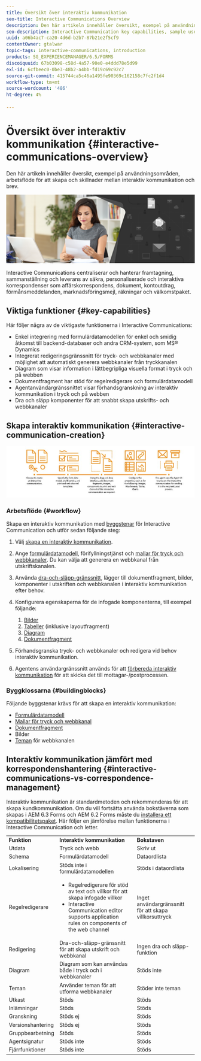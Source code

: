 ```yaml
---
title: Översikt över interaktiv kommunikation
seo-title: Interactive Communications Overview
description: Den här artikeln innehåller översikt, exempel på användningsområden, arbetsflöde för att skapa och skillnader mellan interaktiv kommunikation och brev.
seo-description: Interactive Communication key capabilities, sample use cases, creation workflow, and differences between Interactive Communication and Correspondence Management
uuid: a06b4ac7-ca20-4d6d-b2b7-87b21e2f5cf9
contentOwner: gtalwar
topic-tags: interactive-communications, introduction
products: SG_EXPERIENCEMANAGER/6.5/FORMS
discoiquuid: 67b03098-c58d-4a57-90e0-e4ddd78e5d99
exl-id: 6cfbeec0-0be3-48b2-a4bb-fd19c69c92c7
source-git-commit: 415744ca5c46a1495fe90369c162158c7fc2f1d4
workflow-type: tm+mt
source-wordcount: '486'
ht-degree: 4%

---
```



# Översikt över interaktiv kommunikation {#interactive-communications-overview}

Den här artikeln innehåller översikt, exempel på användningsområden, arbetsflöde för att skapa och skillnader mellan interaktiv kommunikation och brev.

![](do-not-localize/correspondence-management.png)

Interactive Communications centraliserar och hanterar framtagning, sammanställning och leverans av säkra, personaliserade och interaktiva korrespondenser som affärskorrespondens, dokument, kontoutdrag, förmånsmeddelanden, marknadsföringsmejl, räkningar och välkomstpaket.

## Viktiga funktioner {#key-capabilities}

Här följer några av de viktigaste funktionerna i Interactive Communications:

- Enkel integrering med formulärdatamodellen för enkel och smidig åtkomst till backend-databaser och andra CRM-system, som MS® Dynamics
- Integrerat redigeringsgränssnitt för tryck- och webbkanaler med möjlighet att automatiskt generera webbkanaler från tryckkanalen
- Diagram som visar information i lättbegripliga visuella format i tryck och på webben
- Dokumentfragment har stöd för regelredigerare och formulärdatamodell
- Agentanvändargränssnittet visar förhandsgranskning av interaktiv kommunikation i tryck och på webben
- Dra och släpp komponenter för att snabbt skapa utskrifts- och webbkanaler

## Skapa interaktiv kommunikation {#interactive-communication-creation}

![interactive_communication-01](assets/interactive_communication-01.jpg)

### Arbetsflöde {#workflow}

Skapa en interaktiv kommunikation med [byggstenar](#buildingblocks) för Interactive Communication och utför sedan följande steg:

1. Välj [skapa en interaktiv kommunikation](/help/forms/using/create-interactive-communication.md).

1. Ange [formulärdatamodell](/help/forms/using/data-integration.md), förifyllningstjänst och [mallar för tryck och webbkanaler](/help/forms/using/web-channel-print-channel.md). Du kan välja att generera en webbkanal från utskriftskanalen.

1. Använda [dra-och-släpp-gränssnitt](/help/forms/using/introduction-interactive-communication-authoring.md), lägger till dokumentfragment, bilder, komponenter i utskriften och webbkanalen i interaktiv kommunikation efter behov.
1. Konfigurera egenskaperna för de infogade komponenterna, till exempel följande:

   1. [Bilder](/help/forms/using/create-interactive-communication.md#step2)
   1. [Tabeller](/help/forms/using/create-interactive-communication.md#tables) (inklusive layoutfragment)
   1. [Diagram](/help/forms/using/chart-component-interactive-communications.md)
   1. [Dokumentfragment](/help/forms/using/create-interactive-communication.md#document-fragment-properties)

1. Förhandsgranska tryck- och webbkanaler och redigera vid behov interaktiv kommunikation.
1. Agentens användargränssnitt används för att [förbereda interaktiv kommunikation](/help/forms/using/prepare-send-interactive-communication.md) för att skicka det till mottagar-/postprocessen.

### Byggklossarna {#buildingblocks}

Följande byggstenar krävs för att skapa en interaktiv kommunikation:

- [Formulärdatamodell](/help/forms/using/data-integration.md)
- [Mallar för tryck och webbkanal](/help/forms/using/web-channel-print-channel.md)
- [Dokumentfragment](/help/forms/using/document-fragments.md)
- Bilder
- [Teman](/help/forms/using/themes.md) för webbkanalen

## Interaktiv kommunikation jämfört med korrespondenshantering {#interactive-communications-vs-correspondence-management}

Interaktiv kommunikation är standardmetoden och rekommenderas för att skapa kundkommunikation. Om du vill fortsätta använda bokstäverna som skapas i AEM 6.3 Forms och AEM 6.2 Forms måste du [installera ett kompatibilitetspaket](/help/forms/using/compatibility-package.md). Här följer en jämförelse mellan funktionerna i Interactive Communication och letter.

<table>
 <tbody>
  <tr>
   <td><strong>Funktion</strong></td>
   <td><strong>Interaktiv kommunikation</strong></td>
   <td><strong>Bokstaven</strong></td>
  </tr>
  <tr>
   <td>Utdata</td>
   <td>Tryck och webb</td>
   <td>Skriv ut</td>
  </tr>
  <tr>
   <td>Schema</td>
   <td>Formulärdatamodell </td>
   <td>Dataordlista </td>
  </tr>
  <tr>
   <td>Lokalisering</td>
   <td>Stöds inte i formulärdatamodellen</td>
   <td>Stöds i dataordlista</td>
  </tr>
  <tr>
   <td>Regelredigerare</td>
   <td>
    <ul>
     <li>Regelredigerare för stöd av text och villkor för att skapa infogade villkor</li>
     <li>Interactive Communication editor supports application rules on components of the web channel</li>
    </ul> </td>
   <td>Inget användargränssnitt för att skapa villkorsuttryck</td>
  </tr>
  <tr>
   <td>Redigering</td>
   <td>Dra-och-släpp-gränssnitt för att skapa utskrift och webbkanal</td>
   <td>Ingen dra och släpp-funktion </td>
  </tr>
  <tr>
   <td>Diagram</td>
   <td>Diagram som kan användas både i tryck och i webbkanaler</td>
   <td>Stöds inte</td>
  </tr>
  <tr>
   <td>Teman</td>
   <td>Använder teman för att utforma webbkanaler</td>
   <td>Stöder inte teman</td>
  </tr>
   <tr>
   <td>Utkast</td>
   <td>Stöds</td>
   <td>Stöds</td>
  </tr>
   <tr>
   <td>Inlämningar</td>
   <td>Stöds</td>
   <td>Stöds</td>
  </tr>
  <tr>
  <tr>
   <td>Granskning</td>
   <td>Stöds ej</td>
   <td>Stöds</td>
  </tr>
   <tr>
   <td>Versionshantering</td>
   <td>Stöds ej</td>
   <td>Stöds</td>
  </tr>
   <td>Gruppbearbetning</td>
   <td>Stöds </td>
   <td>Stöds</td>
  </tr>
  <tr>
   <td>Agentsignatur</td>
   <td>Stöds inte</td>
   <td>Stöds</td>
  </tr>
  <tr>
   <td>Fjärrfunktioner</td>
   <td>Stöds inte</td>
   <td>Stöds</td>
  </tr>
 </tbody>
</table>
